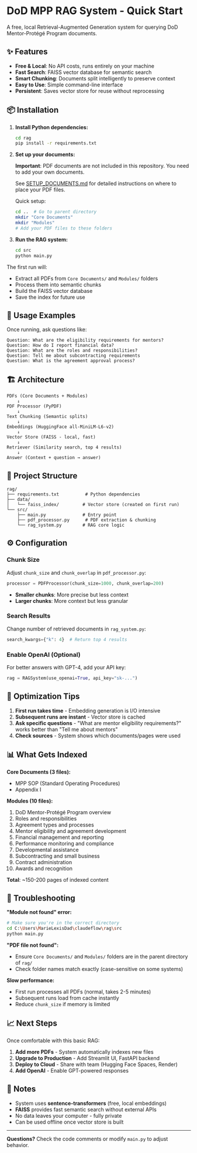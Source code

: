 # DoD MPP RAG System - Quick Start

A free, local Retrieval-Augmented Generation system for querying DoD Mentor-Protégé Program documents.

## ✨ Features

- **Free & Local**: No API costs, runs entirely on your machine
- **Fast Search**: FAISS vector database for semantic search
- **Smart Chunking**: Documents split intelligently to preserve context
- **Easy to Use**: Simple command-line interface
- **Persistent**: Saves vector store for reuse without reprocessing

## 📦 Installation

1. **Install Python dependencies:**
   ```bash
   cd rag
   pip install -r requirements.txt
   ```

2. **Set up your documents:**

   **Important**: PDF documents are not included in this repository. You need to add your own documents.

   See [SETUP_DOCUMENTS.md](SETUP_DOCUMENTS.md) for detailed instructions on where to place your PDF files.

   Quick setup:
   ```bash
   cd ..  # Go to parent directory
   mkdir "Core Documents"
   mkdir "Modules"
   # Add your PDF files to these folders
   ```

3. **Run the RAG system:**
   ```bash
   cd src
   python main.py
   ```

The first run will:
- Extract all PDFs from `Core Documents/` and `Modules/` folders
- Process them into semantic chunks
- Build the FAISS vector database
- Save the index for future use

## 💬 Usage Examples

Once running, ask questions like:

```
Question: What are the eligibility requirements for mentors?
Question: How do I report financial data?
Question: What are the roles and responsibilities?
Question: Tell me about subcontracting requirements
Question: What is the agreement approval process?
```

## 🏗️ Architecture

```
PDFs (Core Documents + Modules)
    ↓
PDF Processor (PyPDF)
    ↓
Text Chunking (Semantic splits)
    ↓
Embeddings (HuggingFace all-MiniLM-L6-v2)
    ↓
Vector Store (FAISS - local, fast)
    ↓
Retriever (Similarity search, top 4 results)
    ↓
Answer (Context + question → answer)
```

## 📁 Project Structure

```
rag/
├── requirements.txt          # Python dependencies
├── data/
│   └── faiss_index/         # Vector store (created on first run)
└── src/
    ├── main.py              # Entry point
    ├── pdf_processor.py      # PDF extraction & chunking
    └── rag_system.py        # RAG core logic
```

## ⚙️ Configuration

### Chunk Size
Adjust `chunk_size` and `chunk_overlap` in `pdf_processor.py`:
```python
processor = PDFProcessor(chunk_size=1000, chunk_overlap=200)
```
- **Smaller chunks**: More precise but less context
- **Larger chunks**: More context but less granular

### Search Results
Change number of retrieved documents in `rag_system.py`:
```python
search_kwargs={"k": 4}  # Return top 4 results
```

### Enable OpenAI (Optional)
For better answers with GPT-4, add your API key:
```python
rag = RAGSystem(use_openai=True, api_key="sk-...")
```

## 🚀 Optimization Tips

1. **First run takes time** - Embedding generation is I/O intensive
2. **Subsequent runs are instant** - Vector store is cached
3. **Ask specific questions** - "What are mentor eligibility requirements?" works better than "Tell me about mentors"
4. **Check sources** - System shows which documents/pages were used

## 📊 What Gets Indexed

**Core Documents (3 files):**
- MPP SOP (Standard Operating Procedures)
- Appendix I

**Modules (10 files):**
1. DoD Mentor-Protégé Program overview
2. Roles and responsibilities
3. Agreement types and processes
4. Mentor eligibility and agreement development
5. Financial management and reporting
6. Performance monitoring and compliance
7. Developmental assistance
8. Subcontracting and small business
9. Contract administration
10. Awards and recognition

**Total**: ~150-200 pages of indexed content

## 🔧 Troubleshooting

**"Module not found" error:**
```bash
# Make sure you're in the correct directory
cd C:\Users\MarieLexisDad\claudeflow\rag\src
python main.py
```

**"PDF file not found":**
- Ensure `Core Documents/` and `Modules/` folders are in the parent directory of `rag/`
- Check folder names match exactly (case-sensitive on some systems)

**Slow performance:**
- First run processes all PDFs (normal, takes 2-5 minutes)
- Subsequent runs load from cache instantly
- Reduce `chunk_size` if memory is limited

## 📈 Next Steps

Once comfortable with this basic RAG:

1. **Add more PDFs** - System automatically indexes new files
2. **Upgrade to Production** - Add Streamlit UI, FastAPI backend
3. **Deploy to Cloud** - Share with team (Hugging Face Spaces, Render)
4. **Add OpenAI** - Enable GPT-powered responses

## 📝 Notes

- System uses **sentence-transformers** (free, local embeddings)
- **FAISS** provides fast semantic search without external APIs
- No data leaves your computer - fully private
- Can be used offline once vector store is built

---

**Questions?** Check the code comments or modify `main.py` to adjust behavior.
